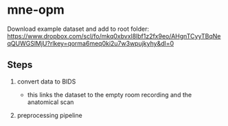 # mne-opm

Download example dataset and add to root folder: https://www.dropbox.com/scl/fo/mkq0xbvxl8lbf1z2fx9eo/AHgnTCyyTBqNeqQUWGSlMjU?rlkey=qorma6meq0ki2u7w3wpujkyhy&dl=0


## Steps
1. convert data to BIDS
	- this links the dataset to the empty room recording and the anatomical scan
	
2. preprocessing pipeline
